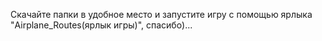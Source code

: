 Скачайте папки в удобное место и запустите игру с помощью ярлыка "Airplane_Routes(ярлык игры)", спасибо)...
